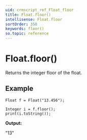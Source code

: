 ```yaml
---
uid: crmscript_ref_Float_floor
title: Float.floor()
intellisense: Float.floor
sortOrder: 358
keywords: floor()
so.topic: reference
---
```


# Float.floor()

Returns the integer floor of the float.

## Example

    Float f = Float("13.456");
    
    Integer i = f.floor();
    print(i.toString());

**Output:**

"13"

